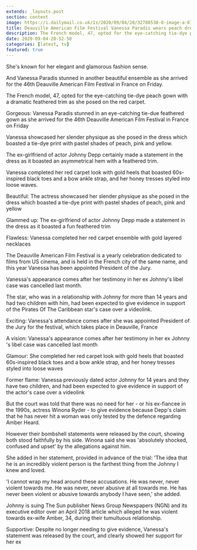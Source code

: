 ```yaml
---
extends: _layouts.post
section: content
image: https://i.dailymail.co.uk/1s/2020/09/04/20/32788538-0-image-a-67_1599246689597.jpg 
title: Deauville American Film Festival Vanessa Paradis wears peach dress 
description: The French model, 47, opted for the eye-catching tie-dye peach gown with a dramatic feathered trim as she posed on the red carpet for the annual film celebration in France. 
date: 2020-09-04-20-52-50 
categories: [latest, tv] 
featured: true 
--- 
```

She's known for her elegant and glamorous fashion sense.

And Vanessa Paradis stunned in another beautiful ensemble as she arrived for the 46th Deauville American Film Festival in France on Friday.

The French model, 47, opted for the eye-catching tie-dye peach gown with a dramatic feathered trim as she posed on the red carpet.

Gorgeous: Vanessa Paradis stunned in an eye-catching tie-due feathered gown as she arrived for the 46th Deauville American Film Festival in France on Friday

Vanessa showcased her slender physique as she posed in the dress which boasted a tie-dye print with pastel shades of peach, pink and yellow.

The ex-girlfriend of actor Johnny Depp certainly made a statement in the dress as it boasted an asymmetrical hem with a feathered trim.

Vanessa completed her red carpet look with gold heels that boasted 60s-inspired black toes and a bow ankle strap, and her honey tresses styled into loose waves. 

Beautiful: The actress showcased her slender physique as she posed in the dress which boasted a tie-dye print with pastel shades of peach, pink and yellow

Glammed up: The ex-girlfriend of actor Johnny Depp made a statement in the dress as it boasted a fun feathered trim

Flawless: Vanessa completed her red carpet ensemble with gold layered necklaces

The Deauville American Film Festival is a yearly celebration dedicated to films from US cinema, and is held in the French city of the same name, and this year Vanessa has been appointed President of the Jury.

Vanessa's appearance comes after her testimony in her ex Johnny's libel case was cancelled last month.

The star, who was in a relationship with Johnny for more than 14 years and had two children with him, had been expected to give evidence in support of the Pirates Of The Caribbean star's case over a videolink.  

Exciting: Vanessa's attendance comes after she was appointed President of the Jury for the festival, which takes place in Deauville, France

A vision: Vanessa's appearance comes after her testimony in her ex Johnny 's libel case was cancelled last month

Glamour: She completed her red carpet look with gold heels that boasted 60s-inspired black toes and a bow ankle strap, and her honey tresses styled into loose waves

Former flame: Vanessa previously dated actor Johnny for 14 years and they have two children, and had been expected to give evidence in support of the actor's case over a videolink

But the court was told that there was no need for her - or his ex-fiancee in the 1990s, actress Winona Ryder - to give evidence because Depp's claim that he has never hit a woman was only tested by the defence regarding Amber Heard.

However their bombshell statements were released by the court, showing both stood faithfully by his side. Winona said she was 'absolutely shocked, confused and upset' by the allegations against him.

She added in her statement, provided in advance of the trial: 'The idea that he is an incredibly violent person is the farthest thing from the Johnny I knew and loved.

'I cannot wrap my head around these accusations. He was never, never violent towards me. He was never, never abusive at all towards me. He has never been violent or abusive towards anybody I have seen,' she added.

Johnny is suing The Sun publisher News Group Newspapers (NGN) and its executive editor over an April 2018 article which alleged he was violent towards ex-wife Amber, 34, during their tumultuous relationship.

Supportive: Despite no longer needing to give evidence, Vanessa's statement was released by the court, and clearly showed her support for her ex

